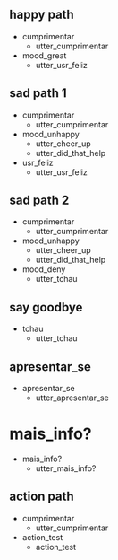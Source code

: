 ## happy path
* cumprimentar
  - utter_cumprimentar
* mood_great
  - utter_usr_feliz

## sad path 1
* cumprimentar
  - utter_cumprimentar
* mood_unhappy
  - utter_cheer_up
  - utter_did_that_help
* usr_feliz
  - utter_usr_feliz

## sad path 2
* cumprimentar
  - utter_cumprimentar
* mood_unhappy
  - utter_cheer_up
  - utter_did_that_help
* mood_deny
  - utter_tchau

## say goodbye
* tchau
  - utter_tchau

## apresentar_se
* apresentar_se
  - utter_apresentar_se

# mais_info?
* mais_info?
  - utter_mais_info?

## action path
* cumprimentar
  - utter_cumprimentar
* action_test
  - action_test
